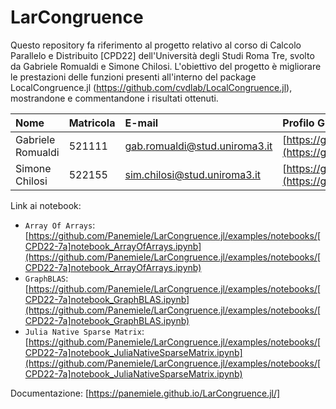 # LarCongruence
Questo repository fa riferimento al progetto relativo al corso di Calcolo Parallelo e Distribuito [CPD22] dell'Università degli Studi Roma Tre, svolto da Gabriele Romualdi e Simone Chilosi. L'obiettivo del progetto è migliorare le prestazioni delle funzioni presenti all'interno del package LocalCongruence.jl (https://github.com/cvdlab/LocalCongruence.jl), mostrandone e commentandone i risultati ottenuti.

| Nome| Matricola | E-mail | Profilo Github |
|:---|:---|:---|:---|
| Gabriele Romualdi|521111|gab.romualdi@stud.uniroma3.it| [https://github.com/Panemiele](https://github.com/Panemiele)|
| Simone Chilosi|522155|sim.chilosi@stud.uniroma3.it|[https://github.com/simochilo](https://github.com/simochilo)|

Link ai notebook:
  - `Array Of Arrays`: [https://github.com/Panemiele/LarCongruence.jl/examples/notebooks/[CPD22-7a]notebook_ArrayOfArrays.ipynb](https://github.com/Panemiele/LarCongruence.jl/examples/notebooks/[CPD22-7a]notebook_ArrayOfArrays.ipynb)
  - `GraphBLAS`: [https://github.com/Panemiele/LarCongruence.jl/examples/notebooks/[CPD22-7a]notebook_GraphBLAS.ipynb](https://github.com/Panemiele/LarCongruence.jl/examples/notebooks/[CPD22-7a]notebook_GraphBLAS.ipynb)
  - `Julia Native Sparse Matrix`: [https://github.com/Panemiele/LarCongruence.jl/examples/notebooks/[CPD22-7a]notebook_JuliaNativeSparseMatrix.ipynb](https://github.com/Panemiele/LarCongruence.jl/examples/notebooks/[CPD22-7a]notebook_JuliaNativeSparseMatrix.ipynb)

Documentazione: [https://panemiele.github.io/LarCongruence.jl/]
